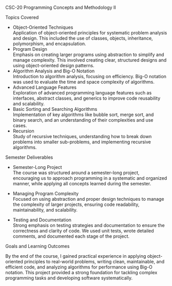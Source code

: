 CSC-20
Programming Concepts and Methodology II

Topics Covered
- Object-Oriented Techniques  
  Application of object-oriented principles for systematic problem analysis and design. This included the use of classes, objects, inheritance, polymorphism, and encapsulation.
- Program Design  
  Emphasis on creating larger programs using abstraction to simplify and manage complexity. This involved creating clear, structured designs and using object-oriented design patterns.
- Algorithm Analysis and Big-O Notation  
  Introduction to algorithm analysis, focusing on efficiency. Big-O notation was used to evaluate the time and space complexity of algorithms.
- Advanced Language Features  
  Exploration of advanced programming language features such as interfaces, abstract classes, and generics to improve code reusability and scalability.
- Basic Sorting and Searching Algorithms  
  Implementation of key algorithms like bubble sort, merge sort, and binary search, and an understanding of their complexities and use cases.
- Recursion  
  Study of recursive techniques, understanding how to break down problems into smaller sub-problems, and implementing recursive algorithms.

Semester Deliverables 

- Semester-Long Project  
  The course was structured around a semester-long project, encouraging us to approach programming in a systematic and organized manner, while applying all concepts learned during the semester.

- Managing Program Complexity  
  Focused on using abstraction and proper design techniques to manage the complexity of larger projects, ensuring code readability, maintainability, and scalability.

- Testing and Documentation  
  Strong emphasis on testing strategies and documentation to ensure the correctness and clarity of code. We used unit tests, wrote detailed comments, and documented each stage of the project.

Goals and Learning Outcomes

By the end of the course, I gained practical experience in applying object-oriented principles to real-world problems, writing clean, maintainable, and efficient code, and analyzing algorithms for performance using Big-O notation. This project provided a strong foundation for tackling complex programming tasks and developing software systematically.
